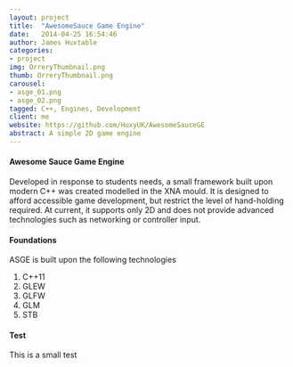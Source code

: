 ```yaml
---
layout: project
title:  "AwesomeSauce Game Engine"
date:   2014-04-25 16:54:46
author: James Huxtable
categories:
- project
img: OrreryThumbnail.png
thumb: OrreryThumbnail.png
carousel:
- asge_01.png
- asge_02.png
tagged: C++, Engines, Development
client: me
website: https://github.com/HuxyUK/AwesomeSauceGE
abstract: A simple 2D game engine
---
```

#### Awesome Sauce Game Engine
Developed in response to students needs, a small framework built upon modern C++ was created modelled in the XNA mould. It is designed to afford accessible game development, but restrict the level of hand-holding required. At current, it supports only 2D and does not provide advanced technologies such as networking or controller input. 

#### Foundations
ASGE is built upon the following technologies
1. C++11
2. GLEW
3. GLFW
4. GLM
5. STB

#### Test
This is a small test
